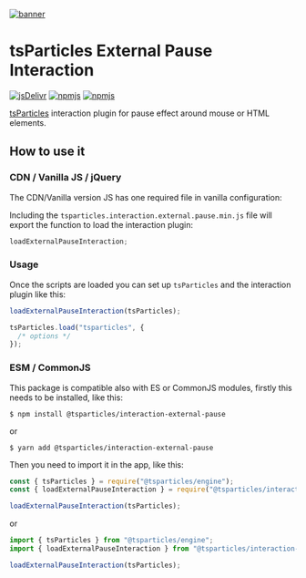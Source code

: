 [![banner](https://particles.js.org/images/banner2.png)](https://particles.js.org)

# tsParticles External Pause Interaction

[![jsDelivr](https://data.jsdelivr.com/v1/package/npm/@tsparticles/interaction-external-pause/badge)](https://www.jsdelivr.com/package/npm/@tsparticles/interaction-external-pause)
[![npmjs](https://badge.fury.io/js/@tsparticles/interaction-external-pause.svg)](https://www.npmjs.com/package/@tsparticles/interaction-external-pause)
[![npmjs](https://img.shields.io/npm/dt/@tsparticles/interaction-external-pause)](https://www.npmjs.com/package/@tsparticles/interaction-external-pause)

[tsParticles](https://github.com/matteobruni/tsparticles) interaction plugin for pause effect around mouse or HTML
elements.

## How to use it

### CDN / Vanilla JS / jQuery

The CDN/Vanilla version JS has one required file in vanilla configuration:

Including the `tsparticles.interaction.external.pause.min.js` file will export the function to load the interaction
plugin:

```javascript
loadExternalPauseInteraction;
```

### Usage

Once the scripts are loaded you can set up `tsParticles` and the interaction plugin like this:

```javascript
loadExternalPauseInteraction(tsParticles);

tsParticles.load("tsparticles", {
  /* options */
});
```

### ESM / CommonJS

This package is compatible also with ES or CommonJS modules, firstly this needs to be installed, like this:

```shell
$ npm install @tsparticles/interaction-external-pause
```

or

```shell
$ yarn add @tsparticles/interaction-external-pause
```

Then you need to import it in the app, like this:

```javascript
const { tsParticles } = require("@tsparticles/engine");
const { loadExternalPauseInteraction } = require("@tsparticles/interaction-external-pause");

loadExternalPauseInteraction(tsParticles);
```

or

```javascript
import { tsParticles } from "@tsparticles/engine";
import { loadExternalPauseInteraction } from "@tsparticles/interaction-external-pause";

loadExternalPauseInteraction(tsParticles);
```
